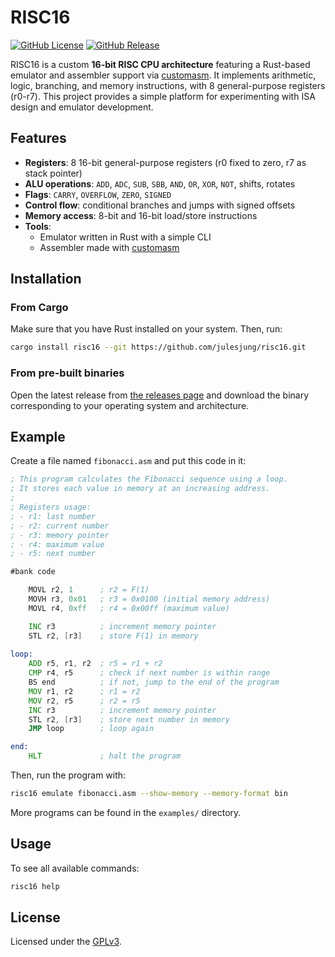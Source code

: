 # RISC16

[![GitHub License](https://img.shields.io/github/license/julesjung/risc16)](https://github.com/julesjung/risc16/blob/main/LICENSE.txt)
[![GitHub Release](https://img.shields.io/github/v/release/julesjung/risc16?include_prereleases)](https://github.com/julesjung/risc16/releases)

RISC16 is a custom **16-bit RISC CPU architecture** featuring a Rust-based emulator and assembler support via [customasm](https://github.com/hlorenzi/customasm).
It implements arithmetic, logic, branching, and memory instructions, with 8 general-purpose registers (r0-r7).
This project provides a simple platform for experimenting with ISA design and emulator development.

## Features

- **Registers**: 8 16-bit general-purpose registers (r0 fixed to zero, r7 as stack pointer)
- **ALU operations**: `ADD`, `ADC`, `SUB`, `SBB`, `AND`, `OR`, `XOR`, `NOT`, shifts, rotates
- **Flags**: `CARRY`, `OVERFLOW`, `ZERO`, `SIGNED`
- **Control flow**: conditional branches and jumps with signed offsets
- **Memory access**: 8-bit and 16-bit load/store instructions
- **Tools**:
    - Emulator written in Rust with a simple CLI
    - Assembler made with [customasm](https://github.com/hlorenzi/customasm)

## Installation

### From Cargo

Make sure that you have Rust installed on your system. Then, run:

```sh
cargo install risc16 --git https://github.com/julesjung/risc16.git
```

### From pre-built binaries

Open the latest release from [the releases page](https://github.com/julesjung/risc16/releases) and download the binary corresponding to your operating system and architecture.

## Example

Create a file named `fibonacci.asm` and put this code in it:

```asm
; This program calculates the Fibonacci sequence using a loop.
; It stores each value in memory at an increasing address.
;
; Registers usage:
; - r1: last number
; - r2: current number
; - r3: memory pointer
; - r4: maximum value
; - r5: next number

#bank code

    MOVL r2, 1      ; r2 = F(1)
    MOVH r3, 0x01   ; r3 = 0x0100 (initial memory address)
    MOVL r4, 0xff   ; r4 = 0x00ff (maximum value)

    INC r3          ; increment memory pointer
    STL r2, [r3]    ; store F(1) in memory
    
loop:
    ADD r5, r1, r2  ; r5 = r1 + r2
    CMP r4, r5      ; check if next number is within range
    BS end          ; if not, jump to the end of the program
    MOV r1, r2      ; r1 = r2
    MOV r2, r5      ; r2 = r5
    INC r3          ; increment memory pointer
    STL r2, [r3]    ; store next number in memory
    JMP loop        ; loop again

end:
    HLT             ; halt the program
```

Then, run the program with:

```sh
risc16 emulate fibonacci.asm --show-memory --memory-format bin
```

More programs can be found in the `examples/` directory.

## Usage

To see all available commands:

```sh
risc16 help
```

## License

Licensed under the [GPLv3](https://github.com/julesjung/risc16/blob/main/LICENSE.txt).